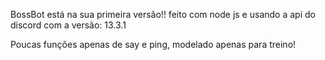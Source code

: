 BossBot está na sua primeira versão!!
feito com node js e usando a api do discord com a versão: 13.3.1

Poucas funções apenas de say e ping, modelado apenas para treino!

